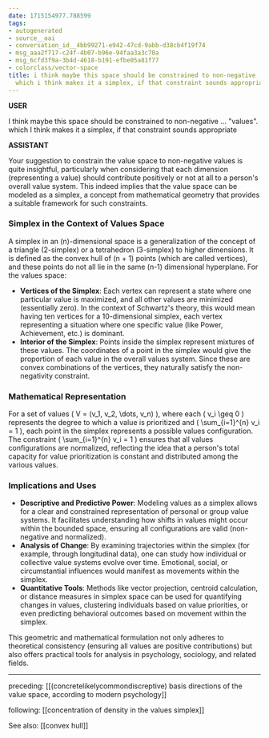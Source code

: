 ```yaml
---
date: 1715154977.788599
tags:
- autogenerated
- source__oai
- conversation_id__4bb99271-e942-47cd-9abb-d38cb4f19f74
- msg_aaa2f717-c24f-4b07-b96e-94faa3a3c70a
- msg_6cfd3f9a-3b4d-4618-b191-efbe05a81f77
- colorclass/vector-space
title: i think maybe this space should be constrained to non-negative ... values.
  which i think makes it a simplex, if that constraint sounds appropriate
---
```


**USER**

I think maybe this space should be constrained to non-negative ... "values". which I think makes it a simplex, if that constraint sounds appropriate


**ASSISTANT**

Your suggestion to constrain the value space to non-negative values is quite insightful, particularly when considering that each dimension (representing a value) should contribute positively or not at all to a person's overall value system. This indeed implies that the value space can be modeled as a simplex, a concept from mathematical geometry that provides a suitable framework for such constraints.

### Simplex in the Context of Values Space

A simplex in an \(n\)-dimensional space is a generalization of the concept of a triangle (2-simplex) or a tetrahedron (3-simplex) to higher dimensions. It is defined as the convex hull of \(n + 1\) points (which are called vertices), and these points do not all lie in the same \(n-1\) dimensional hyperplane. For the values space:

- **Vertices of the Simplex**: Each vertex can represent a state where one particular value is maximized, and all other values are minimized (essentially zero). In the context of Schwartz's theory, this would mean having ten vertices for a 10-dimensional simplex, each vertex representing a situation where one specific value (like Power, Achievement, etc.) is dominant.
- **Interior of the Simplex**: Points inside the simplex represent mixtures of these values. The coordinates of a point in the simplex would give the proportion of each value in the overall values system. Since these are convex combinations of the vertices, they naturally satisfy the non-negativity constraint.

### Mathematical Representation

For a set of values \( V = (v_1, v_2, \dots, v_n) \), where each \( v_i \geq 0 \) represents the degree to which a value is prioritized and \( \sum_{i=1}^{n} v_i = 1 \), each point in the simplex represents a possible values configuration. The constraint \( \sum_{i=1}^{n} v_i = 1 \) ensures that all values configurations are normalized, reflecting the idea that a person's total capacity for value prioritization is constant and distributed among the various values.

### Implications and Uses

- **Descriptive and Predictive Power**: Modeling values as a simplex allows for a clear and constrained representation of personal or group value systems. It facilitates understanding how shifts in values might occur within the bounded space, ensuring all configurations are valid (non-negative and normalized).
- **Analysis of Change**: By examining trajectories within the simplex (for example, through longitudinal data), one can study how individual or collective value systems evolve over time. Emotional, social, or circumstantial influences would manifest as movements within the simplex.
- **Quantitative Tools**: Methods like vector projection, centroid calculation, or distance measures in simplex space can be used for quantifying changes in values, clustering individuals based on value priorities, or even predicting behavioral outcomes based on movement within the simplex.

This geometric and mathematical formulation not only adheres to theoretical consistency (ensuring all values are positive contributions) but also offers practical tools for analysis in psychology, sociology, and related fields.


---

preceding: [[(concretelikelycommondiscreptive) basis directions of the value space, according to modern psychology]]  


following: [[concentration of density in the values simplex]]

See also: [[convex hull]]